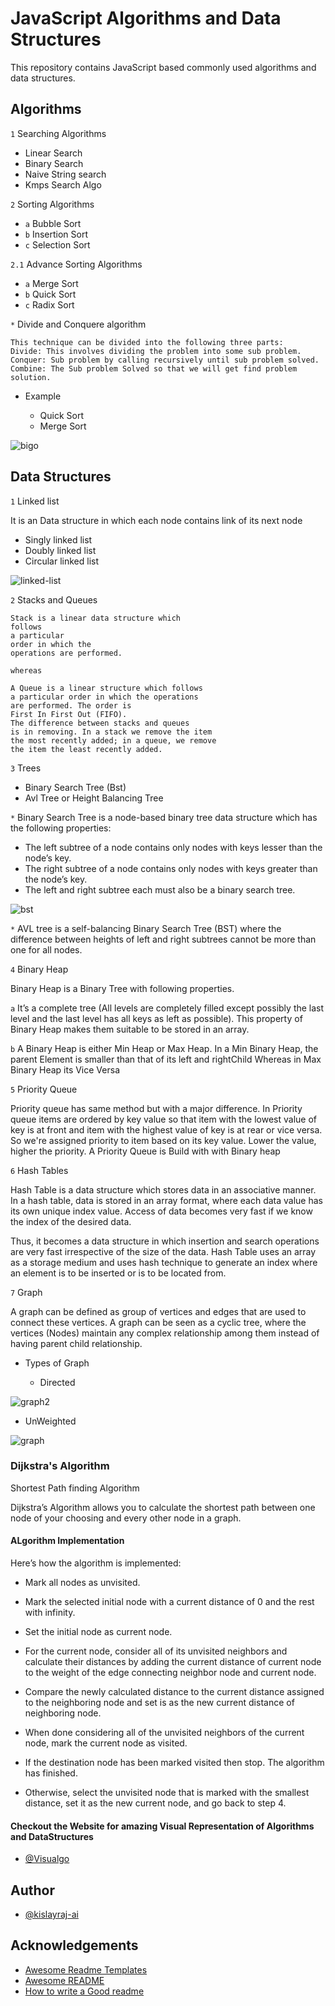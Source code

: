 # JavaScript Algorithms and Data Structures

This repository contains JavaScript based commonly used algorithms and  data structures.



## Algorithms

`1` Searching Algorithms
  *  Linear Search
  * Binary Search
  *   Naive String search
  * Kmps Search Algo

`2` Sorting Algorithms

 *  `a` Bubble Sort
 *  `b` Insertion Sort
 *  `c` Selection Sort
 
 `2.1` Advance Sorting Algorithms

 *  `a` Merge Sort
 *  `b` Quick Sort
 *  `c` Radix Sort


`*` Divide and Conquere algorithm

    This technique can be divided into the following three parts:
    Divide: This involves dividing the problem into some sub problem.
    Conquer: Sub problem by calling recursively until sub problem solved.
    Combine: The Sub problem Solved so that we will get find problem solution. 
  
  * Example
   
    * Quick Sort
    * Merge Sort


![bigo](https://user-images.githubusercontent.com/68383933/122673043-4a104780-d1ec-11eb-808d-5214e6990f9b.png)


## Data Structures

`1` Linked list

   It is an Data structure in which each node contains
   link of its next node
  
   * Singly linked list
   * Doubly linked list
   * Circular linked list

![linked-list](https://user-images.githubusercontent.com/68383933/122672932-bc345c80-d1eb-11eb-9d28-76077cd6941d.png)

`2`  Stacks and Queues 

    Stack is a linear data structure which
    follows
    a particular
    order in which the 
    operations are performed. 

    whereas

    A Queue is a linear structure which follows 
    a particular order in which the operations 
    are performed. The order is 
    First In First Out (FIFO).
    The difference between stacks and queues 
    is in removing. In a stack we remove the item 
    the most recently added; in a queue, we remove
    the item the least recently added.

`3` Trees 
  
  * Binary Search Tree (Bst)
  * Avl Tree or Height Balancing Tree 

    
`*`  Binary Search Tree is a node-based 
     binary tree data structure which has the 
     following properties:
 
  * The left subtree of a node contains only 
     nodes with keys lesser than the node’s key.
   * The right subtree of a node contains only 
     nodes with keys greater than the node’s key.
   * The left and right subtree each must also be
     a binary search tree.
     
     
![bst](https://user-images.githubusercontent.com/68383933/122675309-7630c600-d1f6-11eb-80cd-6232e61ec6c3.png)


 

 `*` AVL tree is a self-balancing 
 Binary Search Tree (BST) where the
  difference between heights of left and 
  right subtrees cannot be more than one 
  for all nodes. 

`4` Binary Heap

  Binary Heap is a Binary Tree with following 
  properties.

 `a` It’s a complete tree (All levels are completely 
 filled except possibly the last level 
 and the last level has all keys as left as
  possible). This property of Binary Heap
   makes them suitable to be stored in an array.

`b` A Binary Heap is either Min Heap or Max Heap. 
In a Min Binary Heap, the parent Element is smaller than
that of its left and rightChild Whereas in Max Binary
Heap its Vice Versa

`5` Priority Queue

Priority queue has same method but with 
a major difference. In Priority queue items
are ordered by key value so that item with
the lowest value of key is at front and item
with the highest value of key is at rear
or vice versa. So we're assigned priority to 
item based on its key value. Lower the value,
higher the priority. 
A Priority Queue is Build with with Binary heap


`6` Hash Tables

Hash Table is a data structure which stores 
data in an associative manner. In a hash table,
 data is stored in an array format, where each 
 data value has its own unique index value. 
 Access of data becomes very fast if we know the index of the desired data.

Thus, it becomes a data structure in which insertion and search operations are very fast irrespective of the size of the data. Hash Table uses an array as a storage medium and uses hash technique to generate an index where an element is to be inserted or is to be located from.


`7` Graph

A graph can be defined as group of vertices 
and edges that are used to connect these vertices.
A graph can be seen as a cyclic tree, where the
vertices (Nodes) maintain any complex
relationship among them instead of having parent 
child relationship.

* Types of Graph

   * Directed

![graph2](https://user-images.githubusercontent.com/68383933/122674461-f7865980-d1f2-11eb-86c5-374a012f26d3.png)
     
   * UnWeighted


![graph](https://user-images.githubusercontent.com/68383933/122674497-21d81700-d1f3-11eb-8450-0f72a17ec612.png)



### Dijkstra's Algorithm

  Shortest Path finding Algorithm

  Dijkstra’s Algorithm allows you to calculate the shortest 
  path between one node of your choosing and every other node in a graph.

#### ALgorithm Implementation  
  Here’s how the algorithm is implemented:

* Mark all nodes as unvisited.

* Mark the selected initial node with a current distance of 0 and the rest with infinity.

* Set the initial node as current node.

*  For the current node, consider all of its unvisited neighbors and calculate their distances by adding the current distance of current node to the weight of the edge connecting neighbor node and current node.

* Compare the newly calculated distance to the current distance assigned to the neighboring node and set is as the new current distance of neighboring node.

* When done considering all of the unvisited neighbors of the current node, mark the current node as visited.

* If the destination node has been marked visited then stop. The algorithm has finished.

* Otherwise, select the unvisited node that is marked with the smallest distance, set it as the new current node, and go back to step 4.

           
#### Checkout the Website for amazing Visual Representation of Algorithms and DataStructures
 
* [@Visualgo](https://visualgo.net/en)

## Author

- [@kislayraj-ai](https://www.github.com/kislayraj-ai)



  
## Acknowledgements

 - [Awesome Readme Templates](https://awesomeopensource.com/project/elangosundar/awesome-README-templates)
 - [Awesome README](https://github.com/matiassingers/awesome-readme)
 - [How to write a Good readme](https://bulldogjob.com/news/449-how-to-write-a-good-readme-for-your-github-project)

  
